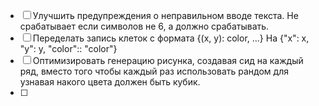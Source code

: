 
- [ ] Улучшить предупреждения о неправильном вводе текста. Не срабатывает если символов не 6, а должно срабатывать.
- [ ] Переделать запись клеток с формата
		{(x, y): color, ...}
    На
	    {"x": x, "y": y, "color":: "color"}
- [ ] Оптимизировать генерацию рисунка, создавая сид на каждый ряд, вместо того чтобы каждый раз использовать рандом для узнавая накого цвета должен быть кубик.
- [ ] 
